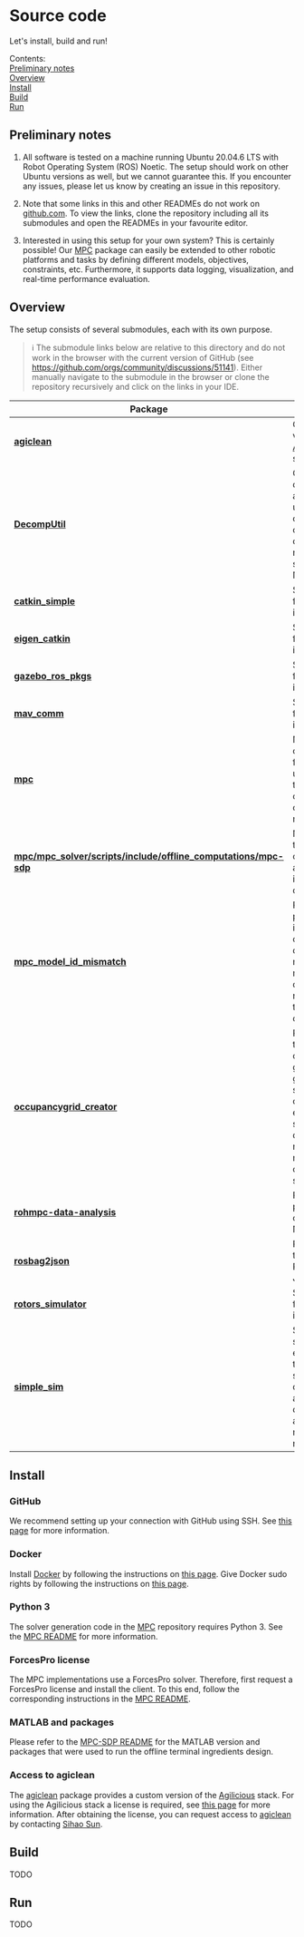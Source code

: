 # Source code
Let's install, build and run!

Contents:\
[Preliminary notes](#preliminary-notes)\
[Overview](#overview)\
[Install](#install)\
[Build](#build)\
[Run](#run)



## Preliminary notes
1. All software is tested on a machine running Ubuntu 20.04.6 LTS with Robot Operating System (ROS) Noetic. The setup should work on other Ubuntu versions as well, but we cannot guarantee this. If you encounter any issues, please let us know by creating an issue in this repository.

2. Note that some links in this and other READMEs do not work on [github.com](https://github.com). To view the links, clone the repository including all its submodules and open the READMEs in your favourite editor.

3. Interested in using this setup for your own system? This is certainly possible! Our [MPC](./catkin_ws/src/mpc) package can easily be extended to other robotic platforms and tasks by defining different models, objectives, constraints, etc. Furthermore, it supports data logging, visualization, and real-time performance evaluation.



## Overview
The setup consists of several submodules, each with its own purpose.

> :information_source: The submodule links below are relative to this directory and do not work in the browser with the current version of GitHub (see https://github.com/orgs/community/discussions/51141). Either manually navigate to the submodule in the browser or clone the repository recursively and click on the links in your IDE.

| **Package** | **Description** |
|-------------|-----------------|
| [**agiclean**](./catkin_ws/src/agiclean) | Custom version of the [Agilicious](https://github.com/uzh-rpg/agilicious) stack. |
| [**DecompUtil**](./catkin_ws/src/DecompUtil) | Convex decomposition algorithm used to construct convex obstacle-free regions per stage in the MPC horizon. |
| [**catkin_simple**](./catkin_ws/src/catkin_simple) | See [this page](https://github.com/catkin/catkin_simple?tab=readme-ov-file#readme) for more information. |
| [**eigen_catkin**](./catkin_ws/src/eigen_catkin) | See [this page](https://github.com/ethz-asl/eigen_catkin?tab=readme-ov-file#readme) for more information. |
| [**gazebo_ros_pkgs**](./catkin_ws/src/gazebo_ros_pkgs) | See [this page](https://github.com/dbenders1/gazebo_ros_pkgs?tab=readme-ov-file#readme) for more information. |
| [**mav_comm**](./catkin_ws/src/mav_comm) | See [this page](https://github.com/ethz-asl/mav_comm?tab=readme-ov-file#readme) for more information. |
| [**mpc**](./catkin_ws/src/mpc) | Modular MPC code framework used for trajectory optimization of nonlinear mobile robots. |
| [**mpc/mpc_solver/scripts/include/offline_computations/mpc-sdp**](./catkin_ws/src/mpc/mpc_solver/scripts/include/offline_computations/mpc-sdp) | MATLAB code to run the offline robust and terminal ingredients design. |
| [**mpc_model_id_mismatch**](./catkin_ws/src/mpc_model_id_mismatch) | Python package to identify model coefficients, determine model mismatch, and determine robust MPC tightening constants. |
| [**occupancygrid_creator**](./catkin_ws/src/occupancygrid_creator) | ROS package to create an occupancy grid from the geometrical shape of obstacles, either statically defined or received via a motion capture system. |
| [**rohmpc-data-analysis**](./catkin_ws/src/rohmpc-data-analysis) | Python package to closed-loop MPC data. |
| [**rosbag2json**](./catkin_ws/src/rosbag2json) | ROS package to convert ROS bags to JSON files. |
| [**rotors_simulator**](./catkin_ws/src/rotors_simulator) | See [this page](https://github.com/tud-amr/rotors_simulator?tab=readme-ov-file#readme) for more information. |
| [**simple_sim**](./catkin_ws/src/simple_sim) | Simple simulation environment to simulate system dynamics with and without disturbances and measurement noise. |



## Install
### GitHub
We recommend setting up your connection with GitHub using SSH. See [this page](https://docs.github.com/en/authentication/connecting-to-github-with-ssh) for more information.


### Docker
Install [Docker](https://docs.docker.com/) by following the instructions on [this page](https://docs.docker.com/get-started/get-docker). Give Docker sudo rights by following the instructions on [this page](https://docs.docker.com/engine/install/linux-postinstall/).


### Python 3
The solver generation code in the [MPC](./catkin_ws/src/mpc) repository requires Python 3. See the [MPC README](./catkin_ws/src/mpc/README.md) for more information.


### ForcesPro license
The MPC implementations use a ForcesPro solver. Therefore, first request a ForcesPro license and install the client. To this end, follow the corresponding instructions in the [MPC README](./catkin_ws/src/mpc/README.md).


### MATLAB and packages
Please refer to the [MPC-SDP README](./catkin_ws/src/mpc/mpc_solver/scripts/include/offline_computations/mpc-sdp/README.md) for the MATLAB version and packages that were used to run the offline terminal ingredients design.


### Access to agiclean
The [agiclean](./catkin_ws/src/agiclean) package provides a custom version of the [Agilicious](https://github.com/uzh-rpg/agilicious) stack. For using the Agilicious stack a license is required, see [this page](https://agilicious.readthedocs.io/en/latest/index.html) for more information. After obtaining the license, you can request access to [agiclean](./catkin_ws/src/agiclean) by contacting [Sihao Sun](https://sihaosun.github.io/).



## Build
TODO



## Run
TODO
